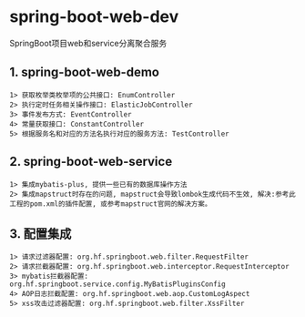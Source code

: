 # spring-boot-web-dev 
SpringBoot项目web和service分离聚合服务

## 1. spring-boot-web-demo
    1> 获取枚举类枚举项的公共接口: EnumController
    2> 执行定时任务相关操作接口: ElasticJobController
    3> 事件发布方式: EventController
    4> 常量获取接口: ConstantController
    5> 根据服务名和对应的方法名执行对应的服务方法: TestController
## 2. spring-boot-web-service
    1> 集成mybatis-plus, 提供一些已有的数据库操作方法
    2> 集成mapstruct时存在的问题, mapstruct会导致lombok生成代码不生效, 解决:参考此工程的pom.xml的插件配置, 或参考mapstruct官网的解决方案。
## 3. 配置集成
    1> 请求过滤器配置: org.hf.springboot.web.filter.RequestFilter
    2> 请求拦截器配置: org.hf.springboot.web.interceptor.RequestInterceptor
    3> mybatis拦截器配置: org.hf.springboot.service.config.MyBatisPluginsConfig
    4> AOP日志拦截配置: org.hf.springboot.web.aop.CustomLogAspect
    5> xss攻击过滤器配置: org.hf.springboot.web.filter.XssFilter

